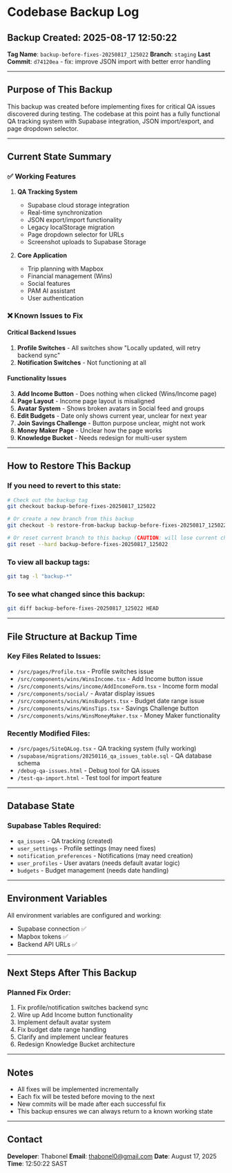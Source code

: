 # Codebase Backup Log

## Backup Created: 2025-08-17 12:50:22
**Tag Name**: `backup-before-fixes-20250817_125022`
**Branch**: `staging`
**Last Commit**: `d74120ea` - fix: improve JSON import with better error handling

---

## Purpose of This Backup
This backup was created before implementing fixes for critical QA issues discovered during testing. The codebase at this point has a fully functional QA tracking system with Supabase integration, JSON import/export, and page dropdown selector.

---

## Current State Summary

### ✅ Working Features
1. **QA Tracking System**
   - Supabase cloud storage integration
   - Real-time synchronization
   - JSON export/import functionality
   - Legacy localStorage migration
   - Page dropdown selector for URLs
   - Screenshot uploads to Supabase Storage

2. **Core Application**
   - Trip planning with Mapbox
   - Financial management (Wins)
   - Social features
   - PAM AI assistant
   - User authentication

### ❌ Known Issues to Fix

#### Critical Backend Issues
1. **Profile Switches** - All switches show "Locally updated, will retry backend sync"
2. **Notification Switches** - Not functioning at all

#### Functionality Issues
3. **Add Income Button** - Does nothing when clicked (Wins/Income page)
4. **Page Layout** - Income page layout is misaligned
5. **Avatar System** - Shows broken avatars in Social feed and groups
6. **Edit Budgets** - Date only shows current year, unclear for next year
7. **Join Savings Challenge** - Button purpose unclear, might not work
8. **Money Maker Page** - Unclear how the page works
9. **Knowledge Bucket** - Needs redesign for multi-user system

---

## How to Restore This Backup

### If you need to revert to this state:

```bash
# Check out the backup tag
git checkout backup-before-fixes-20250817_125022

# Or create a new branch from this backup
git checkout -b restore-from-backup backup-before-fixes-20250817_125022

# Or reset current branch to this backup (CAUTION: will lose current changes)
git reset --hard backup-before-fixes-20250817_125022
```

### To view all backup tags:
```bash
git tag -l "backup-*"
```

### To see what changed since this backup:
```bash
git diff backup-before-fixes-20250817_125022 HEAD
```

---

## File Structure at Backup Time

### Key Files Related to Issues:
- `/src/pages/Profile.tsx` - Profile switches issue
- `/src/components/wins/WinsIncome.tsx` - Add Income button issue
- `/src/components/wins/income/AddIncomeForm.tsx` - Income form modal
- `/src/components/social/` - Avatar display issues
- `/src/components/wins/WinsBudgets.tsx` - Budget date range issue
- `/src/components/wins/WinsTips.tsx` - Savings Challenge button
- `/src/components/wins/WinsMoneyMaker.tsx` - Money Maker functionality

### Recently Modified Files:
- `/src/pages/SiteQALog.tsx` - QA tracking system (fully working)
- `/supabase/migrations/20250116_qa_issues_table.sql` - QA database schema
- `/debug-qa-issues.html` - Debug tool for QA issues
- `/test-qa-import.html` - Test tool for import feature

---

## Database State

### Supabase Tables Required:
- `qa_issues` - QA tracking (created)
- `user_settings` - Profile settings (may need fixes)
- `notification_preferences` - Notifications (may need creation)
- `user_profiles` - User avatars (needs default avatar logic)
- `budgets` - Budget management (needs date handling)

---

## Environment Variables
All environment variables are configured and working:
- Supabase connection ✅
- Mapbox tokens ✅
- Backend API URLs ✅

---

## Next Steps After This Backup

### Planned Fix Order:
1. Fix profile/notification switches backend sync
2. Wire up Add Income button functionality
3. Implement default avatar system
4. Fix budget date range handling
5. Clarify and implement unclear features
6. Redesign Knowledge Bucket architecture

---

## Notes
- All fixes will be implemented incrementally
- Each fix will be tested before moving to the next
- New commits will be made after each successful fix
- This backup ensures we can always return to a known working state

---

## Contact
**Developer**: Thabonel
**Email**: thabonel0@gmail.com
**Date**: August 17, 2025
**Time**: 12:50:22 SAST